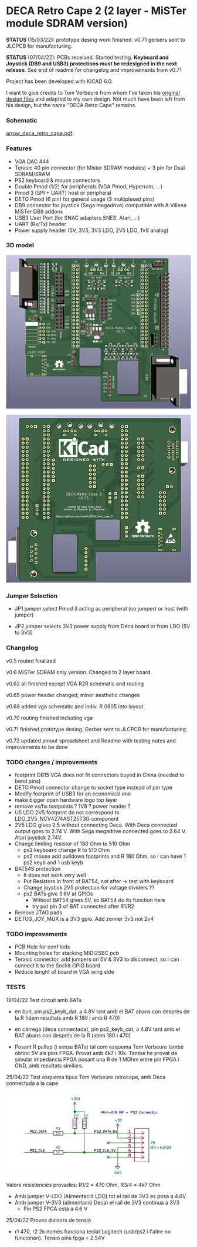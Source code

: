 # DECA Retro Cape 2 (2 layer - MiSTer module SDRAM version)

**STATUS** (15/03/22):  prototype desing work finished. v0.71 gerbers sent to JLCPCB for manufacturing.

**STATUS** (07/04/22):  PCBs received. Started testing. **Keyboard and Joystick (DB9 and USB3) protections must be redesigned in the next release**. See end of readme for changelog and improvements from v0.71

Project has been developed with KiCAD 6.0. 

I want to give credits to Tom Verbeure from whom I've taken his [original design  files](https://github.com/tomverbeure/arrow_deca_retro_cape) and adapted to my own design. Not much have been left from his design, but the name "DECA Retro Cape" remains.  

### **Schematic**

 [arrow_deca_retro_cape.pdf](arrow_deca_retro_cape.pdf) 

### **Features**

* VGA DAC 444
* Terasic 40 pin connector (for Mister SDRAM modules) + 3 pin for Dual SDRAM/SRAM 
* PS2 keyboard & mouse connectors
* Double Pmod (1/2) for peripherals (VGA Pmod, Hyperram, ...)
* Pmod 3 (SPI + UART) host or peripheral 
* DETO Pmod (6 pin) for general usage (3 multiplexed pins)
* DB9 connector for joystick (Sega megadrive) compatible with A.Villena MiSTer DB9 addons
* USB3 User Port (for SNAC adapters SNES, Atari, ...)
* UART (Rx/Tx) header
* Power supply header (5V, 3V3, 3V3 LDO, 2V5 LDO, 1V8 analog)

### 3D model

![DECA_retro_cape_1](DECA_retro_cape_1.png)



![DECA_retro_cape_2](DECA_retro_cape_2.png)



### **Jumper Selection**

* JP1 jumper select Pmod 3 acting as peripheral (no jumper) or host (with jumper)

* JP2 jumper selects 3V3 power supply from Deca board or from LDO (5V to 3V3)

  

### Changelog

v0.5  routed finalized

v0.6  MiSTer SDRAM only version. Changed to 2 layer board.

v0.62 all finished except VGA R2R schematic and routing

v0.65 power header changed, minor aesthetic changes

v0.68 added vga schematic and indiv. R 0805 into layout

v0.70 routing finished including vga

v0.71 finished prototype desing. Gerber sent to JLCPCB for manufacturing.

v0.72 updated pinout spreadsheet and Readme with testing notes and improvements to be done



### TODO changes / improvements

* footprint DB15 VGA does not fit connectors buyed in China (needed to bend pins)
* DETO Pmod connector change to socket type instead of pin type
* Modify footprint of USB3 for an economical one
* make bigger open hardware logo top layer
* remove vs/hs testpoints ?   1V8 ? power header ?
* U5 LDO 2V5 footprint do not correspond to LDO_2V5_NCV4274AST25T3G component
* 2V5 LDO gives 2.5 without connecting Deca. With Deca connected output goes to 2.74 V. With Sega megadrive connected goes to 2.64 V. Atari joystick 2.74V.
* Change limiting resistor of 180 Ohm to 510 Ohm
  * ps2 keyboard change R to 510 Ohm
  * ps2 mouse add pulldown footprints and R 180 Ohm, so I can have 1 ps2 keyb and 1 usb keyb
* BAT54S protection
  * It does not work very well
  * Put Resistors in front of BAT54, not after   -> test with keyboard
  * Change joystick 2V5 protection  for voltage dividers ??
  * ps2 BATs give 3.6V at GPIOs
    * Without BAT54 gives 5V, so BAT54 do its function here
    * try put pin 3 of BAT connected after R1/R2
* Remove JTAG pads
* DETO3_JOY_MUX is a 3V3 gpio. Add zenner 3v3 not 2v4

### TODO improvements

* PCB Hole for conf leds
* Mounting holes for stacking MIDI2SBC pcb
* Terasic connector, add jumpers on 5V & 3V3 to disconnect, so I can connect it to the Sockit GPIO board
* Reduce lenght of board in VGA wing side

### TESTS

19/04/22 Test circuit amb BATs

* en buit, pin ps2_keyb_dat, a 4.8V tant amb el BAT abans con després de la R (idem resultats amb R 180 i amb R 470)

* en càrrega (deca connectada), pin ps2_keyb_dat, a 4.8V tant amb el BAT abans con després de la R (idem 180 i 470)

* Posant R pullup (i sense BATs) tal com esquema Tom Verbeure també obtinc 5V als pins FPGA. Provat amb 4k7 i 10k.    També he provat de simular impedància FPGA posant una R de 1 MOhm entre pin FPGA i GND, amb resultats similars.


25/04/22  Test esquema tipus Tom Verbeure retrocape, amb Deca connectada a la cape

![tom-verbeure-retrocape_pullups](datasheets-references/Ref_ps2/tom-verbeure-retrocape_pullups.jpg)

Valors resistències provades: R1/2 = 470 Ohm, R3/4 = 4k7 Ohm 

* Amb jumper V-LDO  (Alimentació LDO) tot el rail de 3V3 es posa a 4.6V 
* Amb jumper V-3V3  (alimentació Deca) el rail de 3V3 continua a 3V3 
  * Pin PS2 FPGA està a 4.6 V

25/04/22 Proves divisors de tensió

* r1 470, r2 2k   només funciona teclat Logitech (usb/ps2 i l'altre no funcionen). Tensió pins fpga = 2.54V

  
